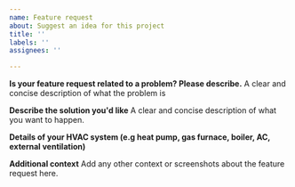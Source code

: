 ```yaml
---
name: Feature request
about: Suggest an idea for this project
title: ''
labels: ''
assignees: ''

---
```


**Is your feature request related to a problem? Please describe.**
A clear and concise description of what the problem is

**Describe the solution you'd like**
A clear and concise description of what you want to happen.

**Details of your HVAC system (e.g heat pump, gas furnace, boiler, AC, external ventilation)**

**Additional context**
Add any other context or screenshots about the feature request here.
